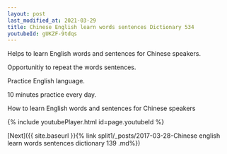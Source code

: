 ```yaml
---
layout: post
last_modified_at: 2021-03-29
title: Chinese English learn words sentences Dictionary 534 
youtubeId: gUKZF-9tdqs
---
```

 
 
Helps to learn English words and sentences for Chinese speakers.

Opportunitiy to repeat the words sentences. 

Practice English language. 
 
10 minutes practice every day. 
 
How to learn English words and sentences for Chinese speakers 
 
{% include youtubePlayer.html id=page.youtubeId %}
 
 
[Next]({{ site.baseurl }}{% link  split1/_posts/2017-03-28-Chinese english learn words sentences dictionary 139 .md%})
 
